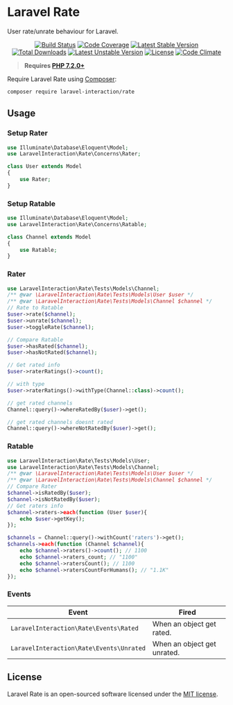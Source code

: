 # Laravel Rate

User rate/unrate behaviour for Laravel.

<p align="center">
<a href="https://github.com/laravel-interaction/rate/actions"><img src="https://github.com/laravel-interaction/rate/workflows/tests/badge.svg" alt="Build Status"></a>
<a href="https://codecov.io/gh/laravel-interaction/rate"><img src="https://codecov.io/gh/laravel-interaction/rate/branch/master/graph/badge.svg" alt="Code Coverage" /></a>
<a href="https://packagist.org/packages/laravel-interaction/rate"><img src="https://poser.pugx.org/laravel-interaction/rate/v/stable.svg" alt="Latest Stable Version"></a>
<a href="https://packagist.org/packages/laravel-interaction/rate"><img src="https://poser.pugx.org/laravel-interaction/rate/downloads" alt="Total Downloads"></a>
<a href="https://packagist.org/packages/laravel-interaction/rate"><img src="https://poser.pugx.org/laravel-interaction/rate/v/unstable.svg" alt="Latest Unstable Version"></a>
<a href="https://packagist.org/packages/laravel-interaction/rate"><img src="https://poser.pugx.org/laravel-interaction/rate/license" alt="License"></a>
<a href="https://codeclimate.com/github/laravel-interaction/rate/maintainability"><img src="https://api.codeclimate.com/v1/badges/3055ce4ae05e0dc12116/maintainability" alt="Code Climate" /></a>
</p>

> **Requires [PHP 7.2.0+](https://php.net/releases/)**

Require Laravel Rate using [Composer](https://getcomposer.org):

```bash
composer require laravel-interaction/rate
```

## Usage

### Setup Rater

```php
use Illuminate\Database\Eloquent\Model;
use LaravelInteraction\Rate\Concerns\Rater;

class User extends Model
{
    use Rater;
}
```

### Setup Ratable

```php
use Illuminate\Database\Eloquent\Model;
use LaravelInteraction\Rate\Concerns\Ratable;

class Channel extends Model
{
    use Ratable;
}
```

### Rater

```php
use LaravelInteraction\Rate\Tests\Models\Channel;
/** @var \LaravelInteraction\Rate\Tests\Models\User $user */
/** @var \LaravelInteraction\Rate\Tests\Models\Channel $channel */
// Rate to Ratable
$user->rate($channel);
$user->unrate($channel);
$user->toggleRate($channel);

// Compare Ratable
$user->hasRated($channel);
$user->hasNotRated($channel);

// Get rated info
$user->raterRatings()->count(); 

// with type
$user->raterRatings()->withType(Channel::class)->count(); 

// get rated channels
Channel::query()->whereRatedBy($user)->get();

// get rated channels doesnt rated
Channel::query()->whereNotRatedBy($user)->get();
```

### Ratable

```php
use LaravelInteraction\Rate\Tests\Models\User;
use LaravelInteraction\Rate\Tests\Models\Channel;
/** @var \LaravelInteraction\Rate\Tests\Models\User $user */
/** @var \LaravelInteraction\Rate\Tests\Models\Channel $channel */
// Compare Rater
$channel->isRatedBy($user); 
$channel->isNotRatedBy($user);
// Get raters info
$channel->raters->each(function (User $user){
    echo $user->getKey();
});

$channels = Channel::query()->withCount('raters')->get();
$channels->each(function (Channel $channel){
    echo $channel->raters()->count(); // 1100
    echo $channel->raters_count; // "1100"
    echo $channel->ratersCount(); // 1100
    echo $channel->ratersCountForHumans(); // "1.1K"
});
```

### Events

| Event | Fired |
| --- | --- |
| `LaravelInteraction\Rate\Events\Rated` | When an object get rated. |
| `LaravelInteraction\Rate\Events\Unrated` | When an object get unrated. |

## License

Laravel Rate is an open-sourced software licensed under the [MIT license](LICENSE).
